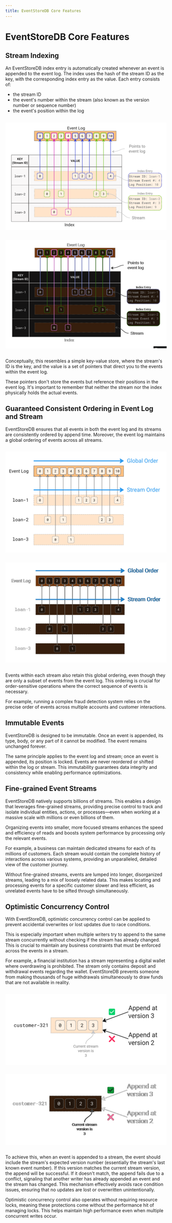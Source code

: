```yaml
---
title: EventStoreDB Core Features
---
```


# EventStoreDB Core Features

## Stream Indexing

An EventStoreDB index entry is automatically created whenever an event is appended to the event log. The index uses the hash of the stream ID as the key, with the corresponding index entry as the value. Each entry consists of:

- the stream ID
- the event's number within the stream (also known as the version number or sequence number)
- the event's position within the log

<div style="display: flex; max-height: 400px;">

![](./images/conceptual-model-of-the-index.png#light)
    
</div>

<div style="display: flex; max-height: 400px;">

![](./images/conceptual-model-of-the-index-dark.png#dark)
    
</div>


Conceptually, this resembles a simple key-value store, where the stream's ID is the key, and the value is a set of pointers that direct you to the events within the event log.

These pointers don't store the events but reference their positions in the event log. It's important to remember that neither the stream nor the index physically holds the actual events.

## Guaranteed Consistent Ordering in Event Log and Stream

EventStoreDB ensures that all events in both the event log and its streams are consistently ordered by append time. Moreover, the event log maintains a global ordering of events across all streams.

<div style="display: flex; max-height: 400px;">

![](./images/consistent-event-ordering.png#light)

</div>

<div style="display: flex; max-height: 400px;">

![](./images/consistent-event-ordering-dark.png#dark)

</div>

Events within each stream also retain this global ordering, even though they are only a subset of events from the event log. This ordering is crucial for order-sensitive operations where the correct sequence of events is necessary. 

For example, running a complex fraud detection system relies on the precise order of events across multiple accounts and customer interactions.

## Immutable Events

EventStoreDB is designed to be immutable. Once an event is appended, its type, body, or any part of it cannot be modified. The event remains unchanged forever. 

The same principle applies to the event log and stream; once an event is appended, its position is locked. Events are never reordered or shifted within the log or stream. This immutability guarantees data integrity and consistency while enabling performance optimizations.

## Fine-grained Event Streams

EventStoreDB natively supports billions of streams. This enables a design that leverages fine-grained streams, providing precise control to track and isolate individual entities, actions, or processes—even when working at a massive scale with millions or even billions of them.

Organizing events into smaller, more focused streams enhances the speed and efficiency of reads and boosts system performance by processing only the relevant events.

For example, a business can maintain dedicated streams for each of its millions of customers. Each stream would contain the complete history of interactions across various systems, providing an unparalleled, detailed view of the customer journey.

Without fine-grained streams, events are lumped into longer, disorganized streams, leading to a mix of loosely related data. This makes locating and processing events for a specific customer slower and less efficient, as unrelated events have to be sifted through simultaneously.

## Optimistic Concurrency Control

With EventStoreDB, optimistic concurrency control can be applied to prevent accidental overwrites or lost updates due to race conditions.

This is especially important when multiple writers try to append to the same stream concurrently without checking if the stream has already changed. This is crucial to maintain any business constraints that must be enforced across the events in a stream.

For example, a financial institution has a stream representing a digital wallet where overdrawing is prohibited. The stream only contains deposit and withdrawal events regarding the wallet. EventStoreDB prevents someone from making thousands of huge withdrawals simultaneously to draw funds that are not available in reality.

<div style="display: flex; max-height: 250px;">

![](./images/optimistic-concurrency-control.png#light)

</div>

<div style="display: flex; max-height: 250px;">

![](./images/optimistic-concurrency-control-dark.png#dark)

</div>

To achieve this, when an event is appended to a stream, the event should include the stream's expected version number (essentially the stream's last known event number). If this version matches the current stream version, the append will be successful. If it doesn't match, the append fails due to a conflict, signaling that another writer has already appended an event and the stream has changed. This mechanism effectively avoids race condition issues, ensuring that no updates are lost or overwritten unintentionally.

Optimistic concurrency control also operates without requiring resource locks, meaning these protections come without the performance hit of managing locks. This helps maintain high performance even when multiple concurrent writes occur.